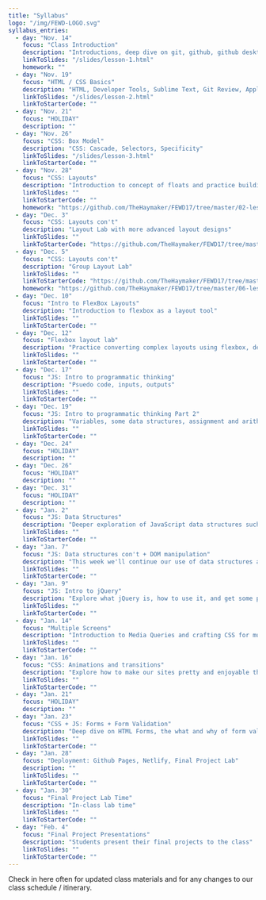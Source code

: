 ```yaml
---
title: "Syllabus"
logo: "/img/FEWD-LOGO.svg"
syllabus_entries:
  - day: "Nov. 14"
    focus: "Class Introduction"
    description: "Introductions, deep dive on git, github, github desktop and begin HTML concepts"
    linkToSlides: "/slides/lesson-1.html"
    homework: ""
  - day: "Nov. 19"
    focus: "HTML / CSS Basics"
    description: "HTML, Developer Tools, Sublime Text, Git Review, Applying CSS to an HTML Document"
    linkToSlides: "/slides/lesson-2.html"
    linkToStarterCode: ""
  - day: "Nov. 21"
    focus: "HOLIDAY"
    description: ""
  - day: "Nov. 26"
    focus: "CSS: Box Model"
    description: "CSS: Cascade, Selectors, Specificity"
    linkToSlides: "/slides/lesson-3.html"
    linkToStarterCode: ""
  - day: "Nov. 28"
    focus: "CSS: Layouts"
    description: "Introduction to concept of floats and practice building layouts"
    linkToSlides: ""
    linkToStarterCode: ""
    homework: "https://github.com/TheHaymaker/FEWD17/tree/master/02-lesson/homework-assignment"
  - day: "Dec. 3"
    focus: "CSS: Layouts con't"
    description: "Layout Lab with more advanced layout designs"
    linkToSlides: ""
    linkToStarterCode: "https://github.com/TheHaymaker/FEWD17/tree/master/05-lesson/starter-code"
  - day: "Dec. 5"
    focus: "CSS: Layouts con't"
    description: "Group Layout Lab"
    linkToSlides: ""
    linkToStarterCode: "https://github.com/TheHaymaker/FEWD17/tree/master/06-lesson/layout_lab_starter_code/startup_matchmaker"
    homework: "https://github.com/TheHaymaker/FEWD17/tree/master/06-lesson/assignment_starter_code"
  - day: "Dec. 10"
    focus: "Intro to FlexBox Layouts"
    description: "Introduction to flexbox as a layout tool"
    linkToSlides: ""
    linkToStarterCode: ""
  - day: "Dec. 12"
    focus: "Flexbox layout lab"
    description: "Practice converting complex layouts using flexbox, deeper our familiarity with flexbox css attributes and behavior"
    linkToSlides: ""
    linkToStarterCode: ""
  - day: "Dec. 17"
    focus: "JS: Intro to programmatic thinking"
    description: "Psuedo code, inputs, outputs"
    linkToSlides: ""
    linkToStarterCode: ""
  - day: "Dec. 19"
    focus: "JS: Intro to programmatic thinking Part 2"
    description: "Variables, some data structures, assignment and arithmetic operators"
    linkToSlides: ""
    linkToStarterCode: ""
  - day: "Dec. 24"
    focus: "HOLIDAY"
    description: ""
  - day: "Dec. 26"
    focus: "HOLIDAY"
    description: ""
  - day: "Dec. 31"
    focus: "HOLIDAY"
    description: ""
  - day: "Jan. 2"
    focus: "JS: Data Structures"
    description: "Deeper exploration of JavaScript data structures such as arrays and objects"
    linkToSlides: ""
    linkToStarterCode: ""
  - day: "Jan. 7"
    focus: "JS: Data structures con't + DOM manipulation"
    description: "This week we'll continue our use of data structures and knowledge about the DOM to add, delete, modify and manipulate data in the browser"
    linkToSlides: ""
    linkToStarterCode: ""
  - day: "Jan. 9"
    focus: "JS: Intro to jQuery"
    description: "Explore what jQuery is, how to use it, and get some practice using it to manipulate the DOM"
    linkToSlides: ""
    linkToStarterCode: ""
  - day: "Jan. 14"
    focus: "Multiple Screens"
    description: "Introduction to Media Queries and crafting CSS for multiple screens"
    linkToSlides: ""
    linkToStarterCode: ""
  - day: "Jan. 16"
    focus: "CSS: Animations and transitions"
    description: "Explore how to make our sites pretty and enjoyable through subtle animations and transition effects"
    linkToSlides: ""
    linkToStarterCode: ""
  - day: "Jan. 21"
    focus: "HOLIDAY"
    description: ""
  - day: "Jan. 23"
    focus: "CSS + JS: Forms + Form Validation"
    description: "Deep dive on HTML Forms, the what and why of form validation, and different types of form validation tools"
    linkToSlides: ""
    linkToStarterCode: ""
  - day: "Jan. 28"
    focus: "Deployment: Github Pages, Netlify, Final Project Lab"
    description: ""
    linkToSlides: ""
    linkToStarterCode: ""
  - day: "Jan. 30"
    focus: "Final Project Lab Time"
    description: "In-class lab time"
    linkToSlides: ""
    linkToStarterCode: ""
  - day: "Feb. 4"
    focus: "Final Project Presentations"
    description: "Students present their final projects to the class"
    linkToSlides: ""
    linkToStarterCode: ""
---
```


Check in here often for updated class materials and for
any changes to our class schedule / itinerary.
